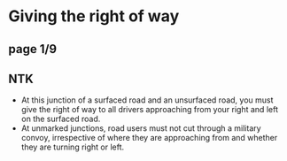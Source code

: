 # Giving the right of way

## **page 1/9**

## NTK

- At this junction of a surfaced road and an unsurfaced road, you must give the right of way to all drivers approaching from your right and left on the surfaced road.
- At unmarked junctions, road users must not cut through a military convoy, irrespective of where they are approaching from and whether they are turning right or left.

